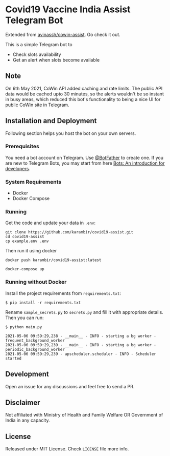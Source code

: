 # Covid19 Vaccine India Assist Telegram Bot

Extended from [avinassh/cowin-assist](https://github.com/avinassh/cowin-assist). Go check it out.

This is a simple Telegram bot to

- Check slots availability
- Get an alert when slots become available

## Note

On 6th May 2021, CoWin API added caching and rate limits. The public API data would be cached upto 30 minutes, so the alerts wouldn't be so instant in busy areas, which reduced this bot's functionality to being a nice UI for public CoWin site in Telegram.

## Installation and Deployment

Following section helps you host the bot on your own servers. 

### Prerequisites

You need a bot account on Telegram. Use [@BotFather](https://t.me/BotFather) to create one. If you are new to Telegram Bots, you may start from here [Bots: An introduction for developers](https://core.telegram.org/bots).

### System Requirements

- Docker
- Docker Compose

### Running

Get the code and update your data in `.env`:

```shell
git clone https://github.com/karambir/covid19-assist.git
cd covid19-assist
cp example.env .env
```

Then run it using docker

```shell
docker push karambir/covid19-assist:latest

docker-compose up
```

### Running without Docker

Install the project requirements from `requirements.txt`:

```shell
$ pip install -r requirements.txt
```

Rename `sample_secrets.py` to `secrets.py` and fill it with appropriate details. Then you can run:

```shell
$ python main.py

2021-05-06 09:59:29,238 - __main__ - INFO - starting a bg worker - frequent_background_worker
2021-05-06 09:59:29,239 - __main__ - INFO - starting a bg worker - periodic_background_worker
2021-05-06 09:59:29,239 - apscheduler.scheduler - INFO - Scheduler started
```

## Development

Open an issue for any discussions and feel free to send a PR.

## Disclaimer

Not affiliated with Ministry of Health and Family Welfare OR Government of India in any capacity.

## License

Released under MIT License. Check `LICENSE` file more info.
